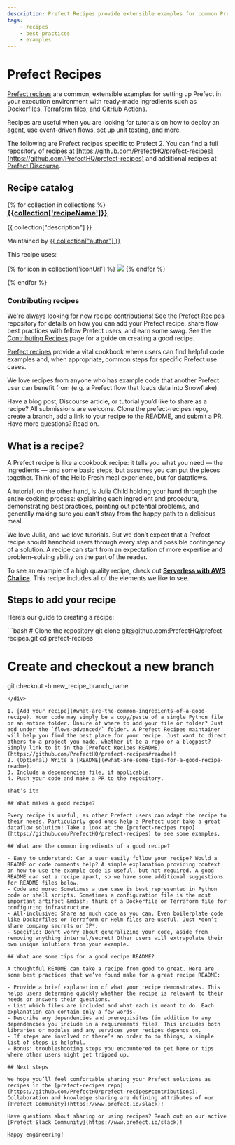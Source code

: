 ```yaml
---
description: Prefect Recipes provide extensible examples for common Prefect use cases.
tags:
    - recipes
    - best practices
    - examples
---
```


# Prefect Recipes

[Prefect recipes](https://github.com/PrefectHQ/prefect-recipes) are common, extensible examples for setting up Prefect in your execution environment with ready-made ingredients such as Dockerfiles, Terraform files, and GitHub Actions.

Recipes are useful when you are looking for tutorials on how to deploy an agent, use event-driven flows, set up unit testing, and more.

The following are Prefect recipes specific to Prefect 2. You can find a full repository of recipes at [https://github.com/PrefectHQ/prefect-recipes](https://github.com/PrefectHQ/prefect-recipes) and additional recipes at [Prefect Discourse](https://discourse.prefect.io/).

## Recipe catalog

<!-- The code below is a jinja2 template that will be rendered by generate_catalog.py -->
<div class="recipe-grid">
{% for collection in collections %}
    <div class="recipe-item">
        <div class="recipe-title">
            <a href="{{ collection['recipeUrl'] }}">
                <h3 style="margin: 0">{{collection['recipeName']}}</h3>
            </a>
        </div>
        <div class="recipe-desc">
            <p>
                {{ collection["description"] }}
            </p>
        </div>
        <div class="recipe-details">
            <p>
                Maintained by <a href="{{ collection["authorUrl"] }}">{{ collection["author"] }}</a>
            </p>
            <p>
                This recipe uses:
            </p>
            <p>
                {% for icon in collection['iconUrl'] %}
                    <img src="{{ icon }}" >
                {% endfor %}
            </p>
        </div>
    </div>
{% endfor %}
</div >

### Contributing recipes

We're always looking for new recipe contributions! See the [Prefect Recipes](https://github.com/PrefectHQ/prefect-recipes#contributing--swag-) repository for details on how you can add your Prefect recipe, share flow best practices with fellow Prefect users, and earn some swag. See the [Contributing Recipes](/recipes/contribute-recipes/) page for a guide on creating a good recipe.

[Prefect recipes](https://github.com/PrefectHQ/prefect-recipes) provide a vital cookbook where users can find helpful code examples and, when appropriate, common steps for specific Prefect use cases.

We love recipes from anyone who has example code that another Prefect user can benefit from (e.g. a Prefect flow that loads data into Snowflake).

Have a blog post, Discourse article, or tutorial you’d like to share as a recipe? All submissions are welcome. Clone the prefect-recipes repo, create a branch, add a link to your recipe to the README, and submit a PR. Have more questions? Read on.

## What is a recipe?

A Prefect recipe is like a cookbook recipe: it tells you what you need &mdash; the ingredients &mdash; and some basic steps, but assumes you can put the pieces together. Think of the Hello Fresh meal experience, but for dataflows.

A tutorial, on the other hand, is Julia Child holding your hand through the entire cooking process: explaining each ingredient and procedure, demonstrating best practices, pointing out potential problems, and generally making sure you can’t stray from the happy path to a delicious meal.

We love Julia, and we love tutorials. But we don’t expect that a Prefect recipe should handhold users through every step and possible contingency of a solution. A recipe can start from an expectation of more expertise and problem-solving ability on the part of the reader.

To see an example of a high quality recipe, check out **[Serverless with AWS Chalice](https://github.com/PrefectHQ/prefect-recipes/tree/main/flows-advanced/serverless)**. This recipe includes all of the elements we like to see.

## Steps to add your recipe

Here’s our guide to creating a recipe:

<div class="terminal">
```bash
# Clone the repository
git clone git@github.com:PrefectHQ/prefect-recipes.git
cd prefect-recipes

# Create and checkout a new branch
git checkout -b new_recipe_branch_name
```
</div>

1. [Add your recipe](#what-are-the-common-ingredients-of-a-good-recipe). Your code may simply be a copy/paste of a single Python file or an entire folder. Unsure of where to add your file or folder? Just add under the `flows-advanced/` folder. A Prefect Recipes maintainer will help you find the best place for your recipe. Just want to direct others to a project you made, whether it be a repo or a blogpost? Simply link to it in the [Prefect Recipes README](https://github.com/PrefectHQ/prefect-recipes#readme)!
2. (Optional) Write a [README](#what-are-some-tips-for-a-good-recipe-readme).
3. Include a dependencies file, if applicable.
4. Push your code and make a PR to the repository.

That’s it! 

## What makes a good recipe?

Every recipe is useful, as other Prefect users can adapt the recipe to their needs. Particularly good ones help a Prefect user bake a great dataflow solution! Take a look at the [prefect-recipes repo](https://github.com/PrefectHQ/prefect-recipes) to see some examples.

## What are the common ingredients of a good recipe?

- Easy to understand: Can a user easily follow your recipe? Would a README or code comments help? A simple explanation providing context on how to use the example code is useful, but not required. A good README can set a recipe apart, so we have some additional suggestions for README files below.
- Code and more: Sometimes a use case is best represented in Python code or shell scripts. Sometimes a configuration file is the most important artifact &mdash; think of a Dockerfile or Terraform file for configuring infrastructure.
- All-inclusive: Share as much code as you can. Even boilerplate code like Dockerfiles or Terraform or Helm files are useful. Just *don’t share company secrets or IP*.
- Specific: Don't worry about generalizing your code, aside from removing anything internal/secret! Other users will extrapolate their own unique solutions from your example.

## What are some tips for a good recipe README?

A thoughtful README can take a recipe from good to great. Here are some best practices that we’ve found make for a great recipe README:

- Provide a brief explanation of what your recipe demonstrates. This helps users determine quickly whether the recipe is relevant to their needs or answers their questions.
- List which files are included and what each is meant to do. Each explanation can contain only a few words.
- Describe any dependencies and prerequisites (in addition to any dependencies you include in a requirements file). This includes both libraries or modules and any services your recipes depends on.
- If steps are involved or there’s an order to do things, a simple list of steps is helpful.
- Bonus: troubleshooting steps you encountered to get here or tips where other users might get tripped up.

## Next steps

We hope you’ll feel comfortable sharing your Prefect solutions as recipes in the [prefect-recipes repo](https://github.com/PrefectHQ/prefect-recipes#contributions). Collaboration and knowledge sharing are defining attributes of our [Prefect Community](https://www.prefect.io/slack)! 

Have questions about sharing or using recipes? Reach out on our active [Prefect Slack Community](https://www.prefect.io/slack)!

Happy engineering!